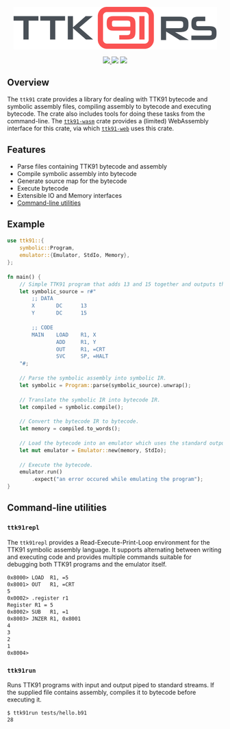 <p align="center"><img src="assets/ttk91rs-logo.svg" /></p>
<p align="center">
  <a href="https://travis-ci.com/dogamak/ttk91-rs">
    <img src="https://travis-ci.com/dogamak/ttk91-rs.svg?branch=master" />
  </a>
  <img src="https://docs.rs/ttk91/badge.svg" />
  <img src="https://img.shields.io/crates/v/ttk91.svg" />
</p>

## Overview

The `ttk91` crate provides a library for dealing with TTK91 bytecode and symbolic assembly files,
compiling assembly to bytecode and executing bytecode. The crate also includes tools
for doing these tasks from the command-line. The [`ttk91-wasm`](https://github.com/dogamak/ttk91-wasm) crate provides a (limited) WebAssembly interface for this crate, via which [`ttk91-web`](https://github.com/dogamak/ttk91-web) uses this crate.

## Features

- Parse files containing TTK91 bytecode and assembly
- Compile symbolic assembly into bytecode
- Generate source map for the bytecode
- Execute bytecode
- Extensible IO and Memory interfaces
- [Command-line utilities](#command-line-utilities)

## Example
```rust
use ttk91::{
    symbolic::Program,
    emulator::{Emulator, StdIo, Memory},
};

fn main() {
    // Simple TTK91 program that adds 13 and 15 together and outputs the answer.
    let symbolic_source = r#"
        ;; DATA
        X       DC      13
        Y       DC      15

        ;; CODE
        MAIN 	LOAD 	R1, X
                ADD 	R1, Y
                OUT 	R1, =CRT
                SVC 	SP, =HALT
    "#;

    // Parse the symbolic assembly into symbolic IR.
    let symbolic = Program::parse(symbolic_source).unwrap();

    // Translate the symbolic IR into bytecode IR.
    let compiled = symbolic.compile();

    // Convert the bytecode IR to bytecode.
    let memory = compiled.to_words();

    // Load the bytecode into an emulator which uses the standard output.
    let mut emulator = Emulator::new(memory, StdIo);

    // Execute the bytecode.
    emulator.run()
        .expect("an error occured while emulating the program");
}
```


## Command-line utilities

### `ttk91repl`
The `ttk91repl` provides a Read-Execute-Print-Loop environment for the TTK91 symbolic assembly
language. It supports alternating between writing and executing code and provides multiple
commands suitable for debugging both TTK91 programs and the emulator itself.

```text
0x8000> LOAD  R1, =5
0x8001> OUT   R1, =CRT
5
0x0002> .register r1
Register R1 = 5
0x8002> SUB   R1, =1
0x8003> JNZER R1, 0x8001
4
3
2
1
0x8004> 
```

### `ttk91run`
Runs TTK91 programs with input and output piped to standard streams.
If the supplied file contains assembly, compiles it to bytecode before executing it.

```shell
$ ttk91run tests/hello.b91
28
```

